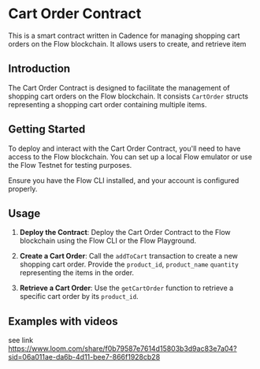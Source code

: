 # Cart Order Contract

This is a smart contract written in Cadence for managing shopping cart orders on the Flow blockchain. It allows users to create, and retrieve item

## Introduction

The Cart Order Contract is designed to facilitate the management of shopping cart orders on the Flow blockchain. It consists `CartOrder` structs representing a shopping cart order containing multiple items.

## Getting Started

To deploy and interact with the Cart Order Contract, you'll need to have access to the Flow blockchain. You can set up a local Flow emulator or use the Flow Testnet for testing purposes.

Ensure you have the Flow CLI installed, and your account is configured properly.

## Usage

1. **Deploy the Contract**: Deploy the Cart Order Contract to the Flow blockchain using the Flow CLI or the Flow Playground.

2. **Create a Cart Order**: Call the `addToCart` transaction to create a new shopping cart order. Provide the `product_id`, `product_name` `quantity` representing the items in the order.

3. **Retrieve a Cart Order**: Use the `getCartOrder` function to retrieve a specific cart order by its `product_id`.

## Examples with videos

see link https://www.loom.com/share/f0b79587e7614d15803b3d9ac83e7a04?sid=06a011ae-da6b-4d11-bee7-866f1928cb28
